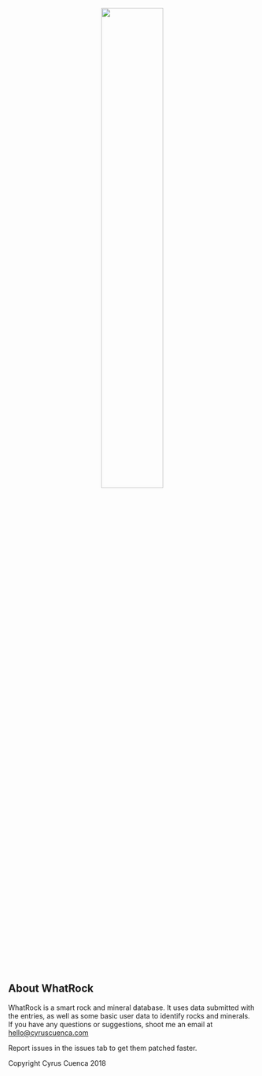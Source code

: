 <p align="center"><img src="http://cyruscuenca.com/host/whatrock-logo.png" width="50%"></p>

## About WhatRock

WhatRock is a smart rock and mineral database. It uses data submitted with the entries, as well as some basic user data to identify rocks and minerals. If you have any questions or suggestions, shoot me an email at hello@cyruscuenca.com

Report issues in the issues tab to get them patched faster.

Copyright Cyrus Cuenca 2018
